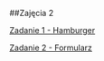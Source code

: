##Zajęcia 2

[Zadanie 1 - Hamburger](https://teafanatic.github.io/AllegroFrontend2_1/)

[Zadanie 2 - Formularz](https://teafanatic.github.io/AllegroFrontend2_2/)
